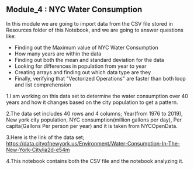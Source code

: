 ## Module_4 : NYC Water Consumption

In this module we are going to import data from the CSV file stored in Resources folder of this Notebook, and we are going to answer questions like:
* Finding out the Maximum value of NYC Water Consumption
* How many years are within the data
* Finding out both the mean and standard deviation for the data 
* Looking for differences in population from year to year
* Creating arrays and finding out which data type are they
* Finally, verifying that "Vectorized Operations" are faster than both loop and list comprehension

1.I am working on this data set to determine the water consumption over 40 years and how it changes based on the city population to get a pattern.

2.The data set includes 40 rows and 4 columns; Year(from 1976 to 2019), New york city population, NYC consumption(million gallons per day), Per capita(Gallons Per person per year) and it is taken from NYCOpenData.

3.Here is the link of the data set;
https://data.cityofnewyork.us/Environment/Water-Consumption-In-The-New-York-City/ia2d-e54m

4.This notebook contains both the CSV file and the notebook analyzing it. 
